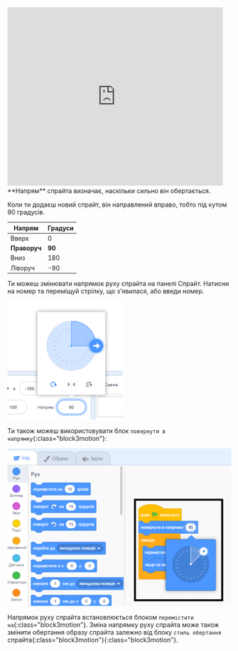 
<div class="scratch-preview">
<iframe src="https://scratch.mit.edu/projects/542788512/embed" allowtransparency="true" width="485" height="402" frameborder="0" scrolling="no" allowfullscreen></iframe>
</div>
**Напрям** спрайта визначає, наскільки сильно він обертається.

Коли ти додаєш новий спрайт, він направлений вправо, тобто під кутом 90 градусів.

| Напрям       | Градуси |
| ------------ | ------- |
| Вверх        | 0       |
| **Праворуч** | **90**  |
| Вниз         | 180     |
| Ліворуч      | -90     |


Ти можеш змінювати напрямок руху спрайта на панелі Спрайт. Натисни на номер та переміщуй стрілку, що з'явилася, або введи номер.

![](images/sprite-direction-pane.png)

Ти також можеш використовувати блок `повернути в напрямку`{:class="block3motion"}:

![](images/point-in-direction.png)

Напрямок руху спрайта встановлюється блоком `перемістити на`{:class="block3motion"}. Зміна напрямку руху спрайта може також змінити обертання образу спрайта залежно від блоку `стиль обертання` спрайта{:class="block3motion"}{:class="block3motion"}.
